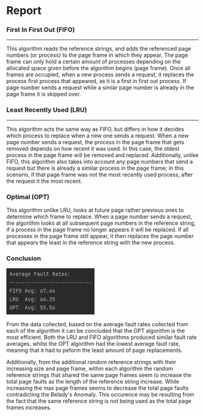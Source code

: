 # Report

### First In First Out (FIFO)
---
This algorithm reads the reference strings, and adds the referenced page numbers (or process) to the page frame in which they appear.
The page frame can only hold a certain amount of processes depending on the allocated space given before the algorithm begins (page frame).
Once all frames are occupied, when a new process sends a request, it replaces the process first process that appeared, as it is
a first in first out process. If page number sends a request while a simlar page number is already in the page frame it is skipped over.

### Least Recently Used (LRU)
---
This algorithm acts the same way as FIFO, but differs in how it decides which process to replace when a new one sends a request.
When a new page number sends a request, the process in the page frame that gets removed depends on how recent it was used. In this case,
the oldest process in the page frame will be removed and replaced. Additionally, unlike FIFO, this algorithm also takes into account any page numbers 
that send a request but there is already a similar process in the page frame; in this scenario, if that page frame was not the most recently used process,
after the request it the most recent.

### Optimal (OPT)
This algorithm unlike LRU, looks at future page rather previous ones to determine which frame to replace. When a page number sends a request,
the algorithm looks at all subsequent page numbers in the reference string, if a process in the page frame no longer appears it will be replaced.
If all processes in the page frame still appear, it then replaces the page number that appears the least in the reference string with the new process.

### Conclusion 

![results](data/fault-rates.PNG)

From the data collected, based on the average fault rates collected from each of the algorithm it can be concluded that the OPT algorithm is the most efficient.
Both the LRU and FIFO algorithms produced similar fault rate averages, whilst the OPT algorithm had the lowest average fault rate, meaning that it had to peform
the least amount of page replacements.

Additionally, from the additional random reference strings with their increasing size and page frame, within each algorithm the random reference strings that 
shared the same page frames seem to increase the total page faults as the length of the reference string increase. While increasing the max page frames 
seems to decrease the total page faults contradicting the Belady's Anomaly. This occurence may be resulting from the fact that the same reference string is not
being used as the total page frames increases.

